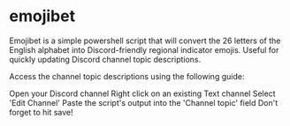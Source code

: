 # emojibet
Emojibet is a simple powershell script that will convert the 26 letters of the English alphabet into Discord-friendly regional indicator emojis. Useful for quickly updating Discord channel topic descriptions.

Access the channel topic descriptions using the following guide:

  Open your Discord channel
  Right click on an existing Text channel
  Select 'Edit Channel'
  Paste the script's output into the 'Channel topic' field
  Don't forget to hit save!
